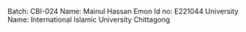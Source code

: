 Batch: CBI-024
Name: Mainul Hassan Emon
Id no: E221044
University Name: International Islamic University Chittagong

